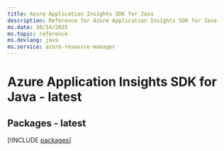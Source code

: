 ```yaml
---
title: Azure Application Insights SDK for Java
description: Reference for Azure Application Insights SDK for Java
ms.date: 10/14/2025
ms.topic: reference
ms.devlang: java
ms.service: azure-resource-manager
---
```

# Azure Application Insights SDK for Java - latest
## Packages - latest
[!INCLUDE [packages](application-insights-index.md)]